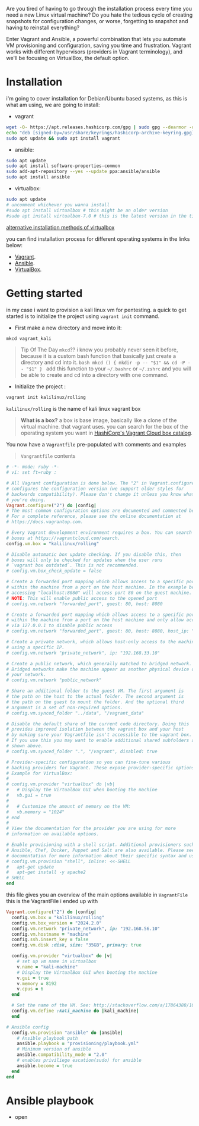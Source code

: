 Are you tired of having to go through the installation process every time you need a new Linux virtual machine? Do you hate the tedious cycle of creating snapshots for configuration changes, or worse, forgetting to snapshot and having to reinstall everything?

Enter Vagrant and Ansible, a powerful combination that lets you automate VM provisioning and configuration, saving you time and frustration. Vagrant works with different hypervisors (providers in Vagrant terminology), and we'll be focusing on VirtualBox, the default option.
# Installation
i'm going to cover installation for Debian/Ubuntu based systems, as this is what am using, 
we are going to install:
- vagrant
```bash
wget -O- https://apt.releases.hashicorp.com/gpg | sudo gpg --dearmor -o /usr/share/keyrings/hashicorp-archive-keyring.gpg
echo "deb [signed-by=/usr/share/keyrings/hashicorp-archive-keyring.gpg] https://apt.releases.hashicorp.com $(lsb_release -cs) main" | sudo tee /etc/apt/sources.list.d/hashicorp.list
sudo apt update && sudo apt install vagrant
```
- ansible:
```bash
sudo apt update
sudo apt install software-properties-common
sudo add-apt-repository --yes --update ppa:ansible/ansible
sudo apt install ansible
```
- virtualbox:
```bash
sudo apt update
# uncomment whichever you wanna install
#sudo apt install virtualbox # this might be an older version
#sudo apt install virtualbox-7.0 # this is the latest version in the time of writing
```
[alternative installation methods of virtualbox](https://itsfoss.com/install-virtualbox-ubuntu/)

you can find installation process for different operating systems in the links below:
- [Vagrant](https://developer.hashicorp.com/vagrant/install).
- [Ansible](https://docs.ansible.com/ansible/latest/installation_guide/installation_distros.html).
- [VirtualBox](https://www.virtualbox.org/wiki/Downloads).

# Getting started
in my case i want to provision a kali linux vm for pentesting.
a quick to get started is to initialize the project using `vagrant init` command.
- First make a new directory and move into it:
```bash
mkcd vagrant_kali
```
> Tip Of The Day
	`mkcd`?? i know you probably never seen it before, because it is a custom bash function that basically just create a directory and cd into it.
	```bash
	mkcd () {
	        mkdir -p -- "$1" && cd -P -- "$1"
	}
	```
	add this function to your `~/.bashrc` or `~/.zshrc` and you will be able to create and cd into a directory with one command.

- Initialize the project :
```bash
vagrant init kalilinux/rolling
```
`kalilinux/rolling` is the name of kali linux vagrant box

> **What is a box?**
> a box is base image, basically like a clone of the virtual machine. that vagrant uses.
> you can search for the box of the operating system you want in [HashiCorp's Vagrant Cloud box catalog](https://vagrantcloud.com/boxes/search).

You now have a `Vagrantfile` pre-populated with comments and examples
> `Vangrantfile` contents

 ```ruby
# -*- mode: ruby -*-
# vi: set ft=ruby :

# All Vagrant configuration is done below. The "2" in Vagrant.configure
# configures the configuration version (we support older styles for
# backwards compatibility). Please don't change it unless you know what
# you're doing.
Vagrant.configure("2") do |config|
# The most common configuration options are documented and commented below.
# For a complete reference, please see the online documentation at
# https://docs.vagrantup.com.

# Every Vagrant development environment requires a box. You can search for
# boxes at https://vagrantcloud.com/search.
config.vm.box = "kalilinux/rolling"

# Disable automatic box update checking. If you disable this, then
# boxes will only be checked for updates when the user runs
# `vagrant box outdated`. This is not recommended.
# config.vm.box_check_update = false

# Create a forwarded port mapping which allows access to a specific port
# within the machine from a port on the host machine. In the example below,
# accessing "localhost:8080" will access port 80 on the guest machine.
# NOTE: This will enable public access to the opened port
# config.vm.network "forwarded_port", guest: 80, host: 8080

# Create a forwarded port mapping which allows access to a specific port
# within the machine from a port on the host machine and only allow access
# via 127.0.0.1 to disable public access
# config.vm.network "forwarded_port", guest: 80, host: 8080, host_ip: "127.0.0.1"

# Create a private network, which allows host-only access to the machine
# using a specific IP.
# config.vm.network "private_network", ip: "192.168.33.10"

# Create a public network, which generally matched to bridged network.
# Bridged networks make the machine appear as another physical device on
# your network.
# config.vm.network "public_network"

# Share an additional folder to the guest VM. The first argument is
# the path on the host to the actual folder. The second argument is
# the path on the guest to mount the folder. And the optional third
# argument is a set of non-required options.
# config.vm.synced_folder "../data", "/vagrant_data"

# Disable the default share of the current code directory. Doing this
# provides improved isolation between the vagrant box and your host
# by making sure your Vagrantfile isn't accessible to the vagrant box.
# If you use this you may want to enable additional shared subfolders as
# shown above.
# config.vm.synced_folder ".", "/vagrant", disabled: true

# Provider-specific configuration so you can fine-tune various
# backing providers for Vagrant. These expose provider-specific options.
# Example for VirtualBox:
#
# config.vm.provider "virtualbox" do |vb|
#   # Display the VirtualBox GUI when booting the machine
#   vb.gui = true
#
#   # Customize the amount of memory on the VM:
#   vb.memory = "1024"
# end
#
# View the documentation for the provider you are using for more
# information on available options.

# Enable provisioning with a shell script. Additional provisioners such as
# Ansible, Chef, Docker, Puppet and Salt are also available. Please see the
# documentation for more information about their specific syntax and use.
# config.vm.provision "shell", inline: <<-SHELL
#   apt-get update
#   apt-get install -y apache2
# SHELL
end

```
this file gives you an overview of the main options available in `VagrantFile`
this is the VagrantFile i ended up with
```ruby
Vagrant.configure("2") do |config|
  config.vm.box = "kalilinux/rolling"
  config.vm.box_version = "2024.2.0"
  config.vm.network "private_network", ip: "192.168.56.10"
  config.vm.hostname = "machine"
  config.ssh.insert_key = false
  config.vm.disk :disk, size: "35GB", primary: true

  config.vm.provider "virtualbox" do |v|
	# set up vm name in virtualbox
    v.name = "kali-machine"
    # Display the VirtualBox GUI when booting the machine
    v.gui = true
    v.memory = 8192
    v.cpus = 6
  end

  # Set the name of the VM. See: http://stackoverflow.com/a/17864388/100134
  config.vm.define :kali_machine do |kali_machine|
  end

# Ansible config
  config.vm.provision "ansible" do |ansible|
	# Ansible playbook path
    ansible.playbook = "provisioning/playbook.yml"
	# Minimum version of ansible
    ansible.compatibility_mode = "2.0"
	# enables priviliege escation(sudo) for ansible
    ansible.become = true
  end
end

```
# Ansible playbook
- open 